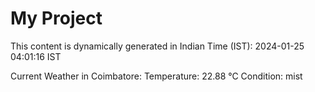 # My Project

This content is dynamically generated in Indian Time (IST): 2024-01-25 04:01:16 IST


Current Weather in Coimbatore:
Temperature: 22.88 °C
Condition: mist
